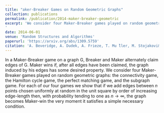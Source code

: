 ```yaml
---
title: "aker-Breaker Games on Random Geometric Graphs"
collection: publications
permalink: /publication/2014-maker-breaker-geometric
excerpt: 'We consider four Maker-Breaker games played on random geometric graphs. For each of our four games we show that if we add edges between $n$ points chosen uniformly at random in the unit square by order of increasing edge-length then, with probability tending to one as $n \rightarrow \infty$, the graph becomes Maker-win the very moment it satisfies a simple necessary condition.
'
date: 2014-06-01
venue: 'Random Structures and Algorithms'
paperurl: 'https://arxiv.org/abs/1309.5759'
citation: 'A. Beveridge, A. Dudek, A. Frieze, T. Mu ̈ller, M. Stojakovi&#263;, Maker-Breaker Games on Random Geometric Graphs, Random Structures and Algorithms, Vol 45, No. 4 (2014), pp. 553-607.'
---
```


In a Maker-Breaker game on a graph G, Breaker and Maker alternately claim edges of G. Maker wins if, after all edges have been claimed, the graph induced by his edges has some desired property. 
We consider four Maker-Breaker games played on random geometric graphs: the connectivity game, the Hamilton cycle game, the perfect matching game, and the subgraph game. 
For each of our four games we show that if we add edges between $n$ points chosen uniformly at random in the unit square by order of increasing edge-length then, with probability tending to one as $n \rightarrow \infty$, the graph becomes Maker-win the very moment it satisfies a simple necessary condition.

